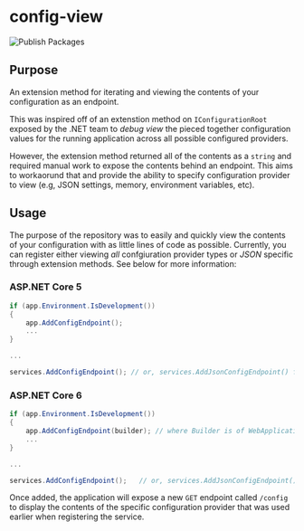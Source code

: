 # config-view

![Publish Packages](https://github.com/aforloney/config-view/actions/workflows/dotnet.yml/badge.svg)

## Purpose

An extension method for iterating and viewing the contents of your configuration as an endpoint.

This was inspired off of an extenstion method on `IConfigurationRoot` exposed by the .NET team to _debug view_ the pieced together configuration values for the running application across all possible configured providers.

However, the extension method returned all of the contents as a `string` and required manual work to expose the contents behind an endpoint. This aims to workaorund that and provide the ability to specify configuration provider to view (e.g, JSON settings, memory, environment variables, etc).

## Usage

The purpose of the repository was to easily and quickly view the contents of your configuration with as little lines of code as possible. Currently, you can register either viewing _all_ confgiuration provider types or _JSON_ specific through extension methods. See below for more information:

### ASP.NET Core 5
``` C#
if (app.Environment.IsDevelopment())
{
    app.AddConfigEndpoint();
    ...
}

...

services.AddConfigEndpoint(); // or, services.AddJsonConfigEndpoint() for JSON only
```

### ASP.NET Core 6
``` C#
if (app.Environment.IsDevelopment())
{
    app.AddConfigEndpoint(builder); // where Builder is of WebApplicationBuilder
    ...
}

...

services.AddConfigEndpoint();   // or, services.AddJsonConfigEndpoint() for JSON only
```

Once added, the application will expose a new `GET` endpoint called `/config` to display the contents of the specific configuration provider that was used earlier when registering the service.

